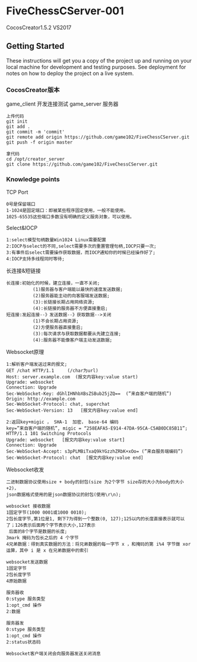 # FiveChessCServer-001

CocosCreator1.5.2 VS2017

## Getting Started

These instructions will get you a copy of the project up and running on your local machine for development and testing purposes. See deployment for notes on how to deploy the project on a live system.

### CocosCreator版本

game_client 开发连接测试
game_server 服务器

```
上传代码
git init
git add .
git commit -m 'commit'
git remote add origin https://github.com/game102/FiveChessCServer.git
git push -f origin master

拿代码
cd /opt/creator_server
git clone https://github.com/game102/FiveChessCServer.git
```

### Knowledge points
TCP Port
```
0号是保留端口
1-1024是固定端口：即被某些程序固定使用，一般不能使用。
1025-65535这些端口多数没有明确的定义服务对象，可以使用。
```
Select&IOCP
```
1:select模型句柄数量Win1024 Linux需要配置
2:IOCP与select的不同,select需要多次的重置管理句柄,IOCP只要一次;
3:有事件后select需要操作获取数据，而IOCP通知你的时候已经操作好了;
4:IOCP支持多线程同时等待;
```
长连接&短链接
```
长连接:初始化的时候，建立连接，一直不关闭;
          (1)服务器与客户端能以最快的速度发送数据;
          (2)服务器能主动的向客服端发送数据;
          (3):长链接长期占用网络资源;
          (4):长链接的服务器不方便直接重启;
短连接:发起连接--》发送数据--》获取数据-->关闭
          (1)不会长期占用资源;
          (2)方便服务器直接重启;
          (3):每次请求与获取数据都要从先建立连接;
          (4):服务器不能像客户端主动发送数据;
```
Websocket原理
```
1:解析客户端发送过来的报文;
GET /chat HTTP/1.1     (/char为url)
Host: server.example.com  (报文内容key:value start)
Upgrade: websocket
Connection: Upgrade
Sec-WebSocket-Key: dGhlIHNhbXBsZSBub25jZQ==  (”来自客户端的随机”)
Origin: http://example.com
Sec-WebSocket-Protocol: chat, superchat
Sec-WebSocket-Version: 13   [报文内容key:value end]

2:返回key+migic ， SHA-1  加密， base-64 编码
key=”来自客户端的随机”, migic = “258EAFA5-E914-47DA-95CA-C5AB0DC85B11”;
HTTP/1.1 101 Switching Protocols
Upgrade: websocket   [报文内容key:value start]
Connection: Upgrade
Sec-WebSocket-Accept: s3pPLMBiTxaQ9kYGzzhZRbK+xOo= (”来自服务端编码”)
Sec-WebSocket-Protocol: chat  [报文内容key:value end]
```
Websocket收发
```
二进制数据协议使用size + body的封包(size 为2个字节 size存的大小为body的大小+2)，
json数据格式使用的是json数据协议的封包(使用\r\n);

websocket 接收数据
1固定字节(1000 0001或1000 0010);
2包长度字节,第1位是1, 剩下7为得到一个整数(0, 127);125以内的长度直接表示就可以了；126表示后面两个字节表示大小,127表示
 后面的8个字节是数据的长度;
3mark 掩码为包长之后的 4 个字节
4兄弟数据：得到真实数据的方法：将兄弟数据的每一字节 x ，和掩码的第 i%4 字节做 xor 运算，其中 i 是 x 在兄弟数据中的索引

websocket发送数据
1固定字节
2包长度字节
4原始数据

服务器收
0:stype 服务类型
1:opt_cmd 操作
2:数据

服务器发
0:stype 服务类型
1:opt_cmd 操作
2:status状态码

Websocket客户端关闭会向服务器发送关闭消息
```
